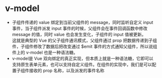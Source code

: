 # v-model

- 子组件传递的 value 绑定到当前父组件的 message，同时监听自定义 input 事件，当子组件派发 input 事件的时候，父组件会在事件回调函数中修改 message 的值，同时 value 也会发生变化，子组件的 input 值被更新。<br>
这就是典型的 Vue 的父子组件通讯模式，父组件通过 prop 把数据传递到子组件，子组件修改了数据后把改变通过 $emit 事件的方式通知父组件，所以说组件上的 v-model 也是一种语法糖。
- v-model是 Vue 双向绑定的真正实现，但本质上就是一种语法糖，它即可以支持原生表单元素，也可以支持自定义组件。在组件的实现中，我们是可以配置子组件接收的 prop 名称，以及派发的事件名称
